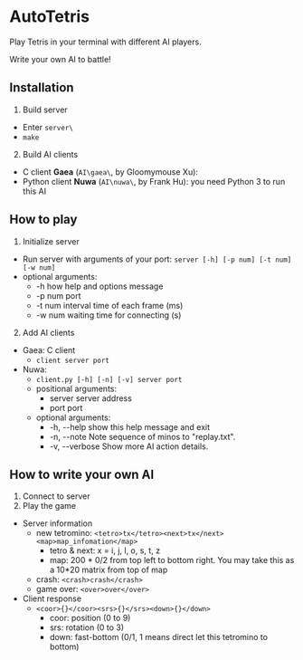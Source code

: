 # AutoTetris

Play Tetris in your terminal with different AI players.

Write your own AI to battle!


## Installation

1. Build server
  - Enter `server\`
  - `make`
2. Build AI clients
  - C client **Gaea** (`AI\gaea\`, by Gloomymouse Xu):
  - Python client **Nuwa** (`AI\nuwa\`, by Frank Hu): you need Python 3 to run this AI

## How to play

1. Initialize server
  - Run server with arguments of your port: `server [-h] [-p num] [-t num] [-w num]`
  - optional arguments:
    - -h               how help and options message
    - -p num           port
    - -t num           interval time of each frame (ms)
    - -w num           waiting time for connecting (s)
2. Add AI clients
  - Gaea: C client
    - `client server port`
  - Nuwa:
    - `client.py [-h] [-n] [-v] server port`
    - positional arguments:
      - server         server address
      - port           port
    - optional arguments:
      - -h, --help     show this help message and exit
      - -n, --note     Note sequence of minos to "replay.txt".
      - -v, --verbose  Show more AI action details.

## How to write your own AI

1. Connect to server
2. Play the game
  - Server information
    - new tetromino: `<tetro>tx</tetro><next>tx</next><map>map_infomation</map>`
      - tetro & next: x = i, j, l, o, s, t, z
      - map: 200 * 0/2 from top left to bottom right. 
      You may take this as a 10*20 matrix from top of map
    - crash: `<crash>crash</crash>`
    - game over: `<over>over</over>`
  - Client response
    - `<coor>{}</coor><srs>{}</srs><down>{}</down>`
      - coor: position (0 to 9)
      - srs: rotation (0 to 3)
      - down: fast-bottom (0/1, 1 means direct let this tetromino to bottom)
